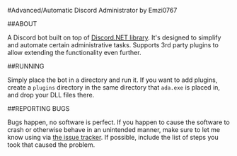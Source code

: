 #Advanced/Automatic Discord Administrator by Emzi0767

##ABOUT

A Discord bot built on top of [Discord.NET library](https://github.com/RogueException/Discord.Net). It's designed to simplify and automate certain administrative tasks. Supports 3rd party plugins to allow extending the functionality even further.

##RUNNING

Simply place the bot in a directory and run it. If you want to add plugins, create a `plugins` directory in the same directory that `ada.exe` is placed in, and drop your DLL files there.

##REPORTING BUGS

Bugs happen, no software is perfect. If you happen to cause the software to crash or otherwise behave in an unintended manner, make sure to let me know using via [the issue tracker](https://github.com/Emzi0767/Discord-ADA-Bot/issues). If possible, include the list of steps you took that caused the problem.